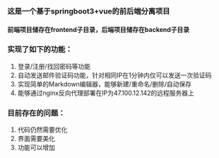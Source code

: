 ### 这是一个基于springboot3+vue的前后端分离项目
#### 前端项目储存在frontend子目录，后端项目储存在backend子目录

### 实现了如下的功能：
1. 登录/注册/找回密码等功能
2. 自动发送邮件验证码功能，针对相同IP在1分钟内仅可以发送一次验证码
3. 实现简单的Markdown编辑器，能够新建/重命名/删除/自动保存
4. 能够通过nginx反向代理部署在IP为47.100.12.142的远程服务器上

### 目前存在的问题：
1. 代码仍然需要优化
2. 界面需要美化
3. 功能可以增加